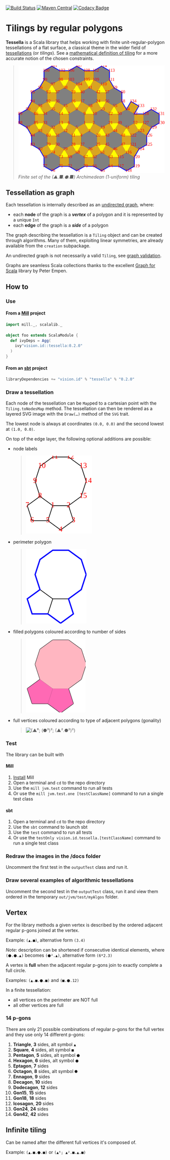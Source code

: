 [![Build Status][travis-badge]][travis-link] [![Maven Central][maven-badge]][maven-link] [![Codacy Badge][codacy-badge]][codacy-link]

# Tilings by regular polygons

**Tessella** is a Scala library that helps working with finite unit-regular-polygon tessellations of a flat surface, a classical theme in the wider field of [tessellations](https://en.wikipedia.org/wiki/Tessellation) (or _tilings_). See a [mathematical definition of tiling](docs/tiling-definition.md) for a more accurate notion of the chosen constraints.

> ![(▲.■.⬣.■)](docs/(▲.■.⬣.■).svg)
> _Finite set of the (▲.■.⬣.■) Archimedean (1-uniform) tiling_

## Tessellation as graph

Each tessellation is internally described as an [undirected graph](https://en.wikipedia.org/wiki/Graph_(discrete_mathematics)#Undirected_graph), where:

*   each **node** of the graph is a _**vertex**_ of a polygon and it is represented by a unique `Int`
*   each **edge** of the graph is a _**side**_ of a polygon

The graph describing the tessellation is a `Tiling` object and can be created through algorithms.
Many of them, exploiting linear symmetries, are already available from the `creation` subpackage.

An undirected graph is not necessarily a valid `Tiling`, see [graph validation](docs/graph-validation.md).

Graphs are seamless Scala collections thanks to the excellent [Graph for Scala](https://scala-graph.org/) library by Peter Empen.

## How to

### Use

#### From a **[Mill](http://www.lihaoyi.com/mill)** project

```scala
import mill._, scalalib._

object foo extends ScalaModule {
  def ivyDeps = Agg(
    ivy"vision.id::tessella:0.2.0"
  )
}
```

#### From an **[sbt](https://www.scala-sbt.org/)** project

```scala
libraryDependencies += "vision.id" % "tessella" % "0.2.0"
```

### Draw a tessellation

Each node of the tessellation can be `Map`ped to a cartesian point with the `Tiling.toNodesMap` method. The tessellation can then be rendered as a layered SVG image with the `Draw(…)` method of the `SVG` trait.

The lowest node is always at coordinates `(0.0, 0.0)` and the second lowest at `(1.0, 0.0)`.

On top of the edge layer, the following optional additions are possible:

*   node labels
    > ![(⬟².10)_label](docs/(⬟².10)_label.svg)

*   perimeter polygon
    > ![(⬟².10)_perimeter](docs/(⬟².10)_perimeter.svg)

*   filled polygons coloured according to number of sides
    > ![(⬟².10)_filled](docs/(⬟².10)_filled.svg)

*   full vertices coloured according to type of adjacent polygons (gonality)
    > ![(▲⁶; (⬣³)²; (▲².⬣²)²)](docs/(▲⁶;(⬣³)²;(▲².⬣²)²).svg)

### Test

The library can be built with

#### Mill

1.  [Install](http://www.lihaoyi.com/mill/#installation) Mill
2.  Open a terminal and `cd` to the repo directory
3.  Use the `mill jvm.test` command to run all tests
4.  Or use the `mill jvm.test.one [testClassName]` command to run a single test class

#### sbt

1.  Open a terminal and `cd` to the repo directory
2.  Use the `sbt` command to launch sbt
3.  Use the `test` command to run all tests
4.  Or use the `testOnly vision.id.tessella.[testClassName]` command to run a single test class

### Redraw the images in the /docs folder

Uncomment the first test in the `outputTest` class and run it.

### Draw several examples of algorithmic tessellations

Uncomment the second test in the `outputTest` class, run it and view them ordered in the temporary `out/jvm/test/myAlgos` folder.

## Vertex

For the library methods a given vertex is described by the ordered adjacent regular p-gons joined at the vertex.

Example: `(▲.■)`, alternative form `(3.4)`

_Note:_ description can be shortened if consecutive identical elements, where `(⬣.⬣.▲)` becomes `(⬣².▲)`, alternative form `(6*2.3)`

A vertex is **full** when the adjacent regular p-gons join to exactly complete a full circle.

Examples: `(▲.■.⬣.■)` and `(■.⬣.12)`

In a finite tessellation:

*   all vertices on the perimeter are NOT full
*   all other vertices are full

### 14 p-gons

There are only 21 possible combinations of regular p-gons for the full vertex and they use only 14 different p-gons:

1.  **Triangle**, **3** sides, alt symbol `▲`
2.  **Square**, **4** sides, alt symbol `■`
3.  **Pentagon**, **5** sides, alt symbol `⬟`
4.  **Hexagon**, **6** sides, alt symbol `⬣`
5.  **Eptagon**, **7** sides
6.  **Octagon**, **8** sides, alt symbol `⯃`
7.  **Ennagon**, **9** sides
8.  **Decagon**, **10** sides
9.  **Dodecagon**, **12** sides
10. **Gon15**, **15** sides
11. **Gon18**, **18** sides
12. **Icosagon**, **20** sides
13. **Gon24**, **24** sides
14. **Gon42**, **42** sides

## Infinite tiling

Can be named after the different full vertices it's composed of.

Example: `(▲.■.⬣.■)` or `(▲⁶; ▲².■.▲.■)`

[travis-badge]: https://travis-ci.org/mcallisto/tessella.svg
[travis-link]: https://travis-ci.org/mcallisto/tessella
[maven-badge]: https://maven-badges.herokuapp.com/maven-central/vision.id/tessella_2.12/badge.svg
[maven-link]: https://maven-badges.herokuapp.com/maven-central/vision.id/tessella_2.12
[codacy-badge]: https://api.codacy.com/project/badge/Grade/c9a888d7249943a3b5b82e64fdcc7a52
[codacy-link]: https://www.codacy.com/app/mcallisto/tessella?utm_source=github.com&amp;utm_medium=referral&amp;utm_content=mcallisto/tessella&amp;utm_campaign=Badge_Grade